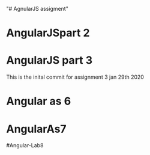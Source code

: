 "# AgnularJS assigment" 
# AngularJSpart 2
# AngularJS part 3
This is the inital commit for assignment 3 jan 29th 2020

# Angular as 6
# AngularAs7
#Angular-Lab8
